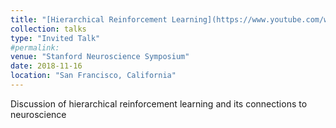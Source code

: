 ```yaml
---
title: "[Hierarchical Reinforcement Learning](https://www.youtube.com/watch?v=e8b0yC6COJ8)"
collection: talks
type: "Invited Talk"
#permalink: 
venue: "Stanford Neuroscience Symposium"
date: 2018-11-16
location: "San Francisco, California"
---
```


<footnotesize>Discussion of hierarchical reinforcement learning and its connections to neuroscience</footnotesize>
